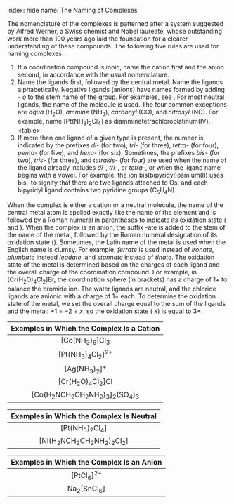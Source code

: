 index: hide
name: The Naming of Complexes

The nomenclature of the complexes is patterned after a system suggested by Alfred Werner, a Swiss chemist and Nobel laureate, whose outstanding work more than 100 years ago laid the foundation for a clearer understanding of these compounds. The following five rules are used for naming complexes:

  1. If a coordination compound is ionic, name the cation first and the anion second, in accordance with the usual nomenclature.
  2. Name the ligands first, followed by the central metal. Name the ligands alphabetically. Negative ligands (anions) have names formed by adding - *o* to the stem name of the group. For examples, see . For most neutral ligands, the name of the molecule is used. The four common exceptions are  *aqua* (H<sub>2</sub>O),  *ammine* (NH<sub>3</sub>),  *carbonyl* (CO), and  *nitrosyl* (NO). For example, name [Pt(NH<sub>3</sub>)<sub>2</sub>Cl<sub>4</sub>] as diamminetetrachloroplatinum(IV). &lt;table&gt;
  3. If more than one ligand of a given type is present, the number is indicated by the prefixes  *di*- (for two),  *tri*- (for three),  *tetra*- (for four),  *penta*- (for five), and  *hexa*- (for six). Sometimes, the prefixes  *bis*- (for two),  *tris*- (for three), and  *tetrakis*- (for four) are used when the name of the ligand already includes  *di*-,  *tri*-, or  *tetra*-, or when the ligand name begins with a vowel. For example, the ion bis(bipyridyl)osmium(II) uses bis- to signify that there are two ligands attached to Os, and each bipyridyl ligand contains two pyridine groups (C<sub>5</sub>H<sub>4</sub>N).

When the complex is either a cation or a neutral molecule, the name of the central metal atom is spelled exactly like the name of the element and is followed by a Roman numeral in parentheses to indicate its oxidation state ( and ). When the complex is an anion, the suffix -ate is added to the stem of the name of the metal, followed by the Roman numeral designation of its oxidation state (). Sometimes, the Latin name of the metal is used when the English name is clumsy. For example,  *ferrate* is used instead of  *ironate*,  *plumbate* instead  *leadate*, and  *stannate* instead of  *tinate*. The oxidation state of the metal is determined based on the charges of each ligand and the overall charge of the coordination compound. For example, in [Cr(H<sub>2</sub>O)<sub>4</sub>Cl<sub>2</sub>]Br, the coordination sphere (in brackets) has a charge of 1+ to balance the bromide ion. The water ligands are neutral, and the chloride ligands are anionic with a charge of 1− each. To determine the oxidation state of the metal, we set the overall charge equal to the sum of the ligands and the metal: +1 = −2 +  *x*, so the oxidation state ( *x*) is equal to 3+.


| Examples in Which the Complex Is a Cation |
|:-:|
| [Co(NH<sub>3</sub>)<sub>6</sub>]Cl<sub>3</sub> | hexaamminecobalt(III) chloride |
| [Pt(NH<sub>3</sub>)<sub>4</sub>Cl<sub>2</sub>]<sup>2+</sup> | tetraamminedichloroplatinum(IV) ion |
| [Ag(NH<sub>3</sub>)<sub>2</sub>]<sup>+</sup> | diamminesilver(I) ion |
| [Cr(H<sub>2</sub>O)<sub>4</sub>Cl<sub>2</sub>]Cl | tetraaquadichlorochromium(III) chloride |
| [Co(H<sub>2</sub>NCH<sub>2</sub>CH<sub>2</sub>NH<sub>2</sub>)<sub>3</sub>]<sub>2</sub>(SO<sub>4</sub>)<sub>3</sub> | tris(ethylenediamine)cobalt(III) sulfate |
    


| Examples in Which the Complex Is Neutral |
|:-:|
| [Pt(NH<sub>3</sub>)<sub>2</sub>Cl<sub>4</sub>] | diamminetetrachloroplatinum(IV) |
| [Ni(H<sub>2</sub>NCH<sub>2</sub>CH<sub>2</sub>NH<sub>2</sub>)<sub>2</sub>Cl<sub>2</sub>] | dichlorobis(ethylenediamine)nickel(II) |
    


| Examples in Which the Complex Is an Anion |
|:-:|
| [PtCl<sub>6</sub>]<sup>2−</sup> | hexachloroplatinate(IV) ion |
| Na<sub>2</sub>[SnCl<sub>6</sub>] | sodium hexachlorostannate(IV) |
    
